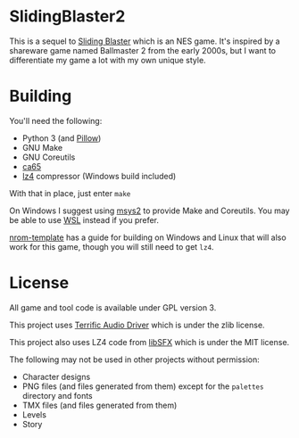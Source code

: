# SlidingBlaster2

This is a sequel to [Sliding Blaster](https://github.com/NovaSquirrel/SlidingBlaster/) which is an NES game. It's inspired by a shareware game named Ballmaster 2 from the early 2000s, but I want to differentiate my game a lot with my own unique style.

Building
========

You'll need the following:

* Python 3 (and [Pillow](https://pillow.readthedocs.io/en/stable/))
* GNU Make
* GNU Coreutils
* [ca65](https://cc65.github.io/)
* [lz4](https://github.com/lz4/lz4/releases) compressor (Windows build included)

With that in place, just enter `make`

On Windows I suggest using [msys2](https://www.msys2.org/) to provide Make and Coreutils. You may be able to use [WSL](https://learn.microsoft.com/en-us/windows/wsl/install) instead if you prefer.

[nrom-template](https://github.com/pinobatch/nrom-template#setting-up-the-build-environment) has a guide for building on Windows and Linux that will also work for this game, though you will still need to get `lz4`.

License
=======

All game and tool code is available under GPL version 3.

This project uses [Terrific Audio Driver](https://github.com/undisbeliever/terrific-audio-driver) which is under the zlib license.

This project also uses LZ4 code from [libSFX](https://github.com/Optiroc/libSFX) which is under the MIT license.

The following may not be used in other projects without permission:
* Character designs
* PNG files (and files generated from them) except for the `palettes` directory and fonts
* TMX files (and files generated from them)
* Levels
* Story
